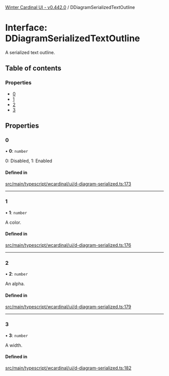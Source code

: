 [Winter Cardinal UI - v0.442.0](../index.md) / DDiagramSerializedTextOutline

# Interface: DDiagramSerializedTextOutline

A serialized text outline.

## Table of contents

### Properties

- [0](DDiagramSerializedTextOutline.md#0)
- [1](DDiagramSerializedTextOutline.md#1)
- [2](DDiagramSerializedTextOutline.md#2)
- [3](DDiagramSerializedTextOutline.md#3)

## Properties

### 0

• **0**: `number`

0: Disabled, 1: Enabled

#### Defined in

[src/main/typescript/wcardinal/ui/d-diagram-serialized.ts:173](https://github.com/winter-cardinal/winter-cardinal-ui/blob/v0.442.0/src/main/typescript/wcardinal/ui/d-diagram-serialized.ts#L173)

___

### 1

• **1**: `number`

A color.

#### Defined in

[src/main/typescript/wcardinal/ui/d-diagram-serialized.ts:176](https://github.com/winter-cardinal/winter-cardinal-ui/blob/v0.442.0/src/main/typescript/wcardinal/ui/d-diagram-serialized.ts#L176)

___

### 2

• **2**: `number`

An alpha.

#### Defined in

[src/main/typescript/wcardinal/ui/d-diagram-serialized.ts:179](https://github.com/winter-cardinal/winter-cardinal-ui/blob/v0.442.0/src/main/typescript/wcardinal/ui/d-diagram-serialized.ts#L179)

___

### 3

• **3**: `number`

A width.

#### Defined in

[src/main/typescript/wcardinal/ui/d-diagram-serialized.ts:182](https://github.com/winter-cardinal/winter-cardinal-ui/blob/v0.442.0/src/main/typescript/wcardinal/ui/d-diagram-serialized.ts#L182)
